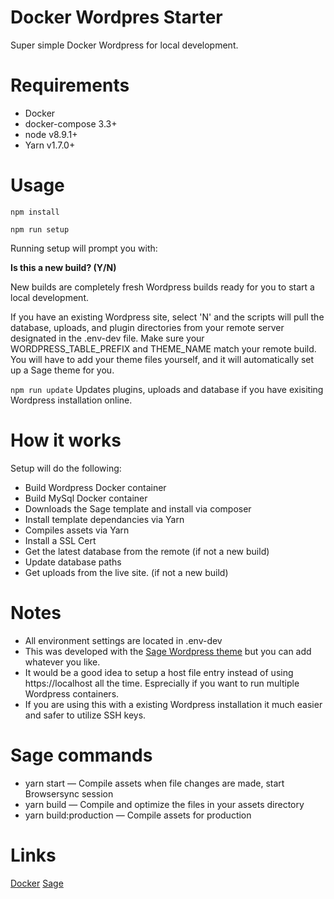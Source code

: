 # Docker Wordpres Starter

Super simple Docker Wordpress for local development.

# Requirements
* Docker
* docker-compose  3.3+
* node v8.9.1+
* Yarn v1.7.0+

# Usage

```npm install```

```npm run setup```


Running setup will prompt you with:

**Is this a new build? (Y/N)**

New builds are completely fresh Wordpress builds ready for you to start a local development.

If you have an existing Wordpress site, select 'N' and the scripts will pull the database, uploads, and plugin directories from your remote server designated in the .env-dev file. Make sure your WORDPRESS_TABLE_PREFIX and THEME_NAME match your remote build. You will have to add your theme files yourself, and it will automatically set up a Sage theme for you.

```npm run update```
Updates plugins, uploads and database if you have exisiting Wordpress installation online.


# How it works
Setup will do the following:
* Build Wordpress Docker container
* Build MySql Docker container
* Downloads the Sage template and install via composer
* Install template dependancies via Yarn
* Compiles assets via Yarn
* Install a SSL Cert
* Get the latest database from the remote (if not a new build)
* Update database paths
* Get uploads from the live site. (if not a new build)


# Notes
* All environment settings are located in .env-dev
* This was developed with the [Sage Wordpress theme](https://roots.io/sage/) but you can add whatever you like.
* It would be a good idea to setup a host file entry instead of using https://localhost all the time. Esprecially if you want to run multiple Wordpress containers.
* If you are using this with a existing Wordpress installation it much easier and safer to utilize SSH keys.


# Sage commands
* yarn start — Compile assets when file changes are made, start Browsersync session
* yarn build — Compile and optimize the files in your assets directory
* yarn build:production — Compile assets for production

# Links
[Docker](https://www.docker.com/)
[Sage](https://roots.io/sage/)
